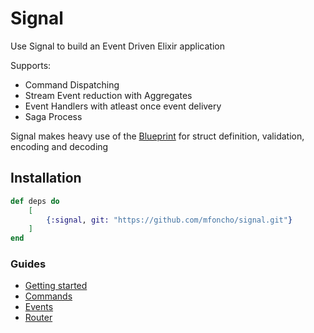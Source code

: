 # Signal

Use Signal to build an Event Driven Elixir application

Supports:
- Command Dispatching
- Stream Event reduction with Aggregates
- Event Handlers with atleast once event delivery
- Saga Process

Signal makes heavy use of the [Blueprint](https://github.com/mfoncho/blueprint.git)
for struct definition, validation, encoding and decoding

## Installation

```elixir
def deps do
    [
        {:signal, git: "https://github.com/mfoncho/signal.git"}
    ]
end
```

### Guides
- [Getting started](guides/getting_started.md)
- [Commands](guides/commands.md)
- [Events](guides/event.md)
- [Router](guides/router.md)

